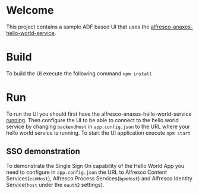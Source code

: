 # Welcome
This project contains a sample ADF based UI that uses the [alfresco-anaxes-hello-world-service](https://github.com/Alfresco/alfresco-anaxes-hello-world-service).
# Build
To build the UI execute the following command
`npm install`
 # Run
To run the UI you should first have the alfresco-anaxes-hello-world-service [running](https://github.com/Alfresco/alfresco-anaxes-hello-world-service/#run).
Then configure the UI to be able to connect to the hello world service by changing `backendHost` in `app.config.json` to the URL where your hello world service is running.
To start the UI application execute
`npm start`
## SSO demonstration
To demonstrate the Single Sign On capability of the Hello World App you need to configure in `app.config.json` the URL to Alfresco Content Services(`ecmHost`), Alfresco Process Services(`bpmHost`) and Alfresco Identity Service(`host` under the `oauth2` settings).